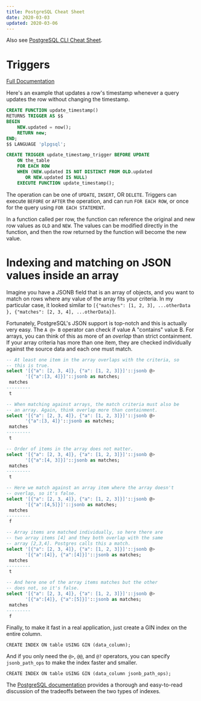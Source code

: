 ```yaml
---
title: PostgreSQL Cheat Sheet
date: 2020-03-03
updated: 2020-03-06
---
```


Also see [PostgreSQL CLI Cheat Sheet](psql).

# Triggers

[Full Documentation](https://www.postgresql.org/docs/current/sql-createtrigger.html)

Here's an example that updates a row's timestamp whenever a query updates the row without changing the timestamp.

```sql
CREATE FUNCTION update_timestamp()
RETURNS TRIGGER AS $$
BEGIN
    NEW.updated = now();
    RETURN new;
END;
$$ LANGUAGE 'plpgsql';

CREATE TRIGGER update_timestamp_trigger BEFORE UPDATE
    ON the_table
    FOR EACH ROW
    WHEN (NEW.updated IS NOT DISTINCT FROM OLD.updated
       OR NEW.updated IS NULL)
    EXECUTE FUNCTION update_timestamp();
```

The operation can be one of `UPDATE`, `INSERT`, OR `DELETE`. Triggers can execute `BEFORE` or `AFTER` the operation, and can run `FOR EACH ROW`, or once for the query using `FOR EACH STATEMENT`.

In a function called per row, the function can reference the original and new row values as `OLD` and `NEW`. The values can be modified directly in the function, and then the row returned by the function will become the new value.

# Indexing and matching on JSON values inside an array

Imagine you have a JSONB field that is an array of objects, and you want to match on rows where any value of the array fits your criteria. In my particular case, it looked similar to `[{"matches": [1, 2, 3], ...otherData }, {"matches": [2, 3, 4], ...otherData}]`.

Fortunately, PostgreSQL's JSON support is top-notch and this is actually very easy. The `A @> B` operator can check if value A "contains" value B. For arrays, you can think of this as more of an _overlap_ than strict containment. If your array criteria has more than one item, they are checked individually against the source data and each one must match.

```sql
-- At least one item in the array overlaps with the criteria, so
-- this is true.
select '[{"a": [2, 3, 4]}, {"a": [1, 2, 3]}]'::jsonb @>
       '[{"a":[3, 4]}]'::jsonb as matches;
 matches
---------
 t

-- When matching against arrays, the match criteria must also be
-- an array. Again, think overlap more than containment.
select '[{"a": [2, 3, 4]}, {"a": [1, 2, 3]}]'::jsonb @>
       '{"a":[3, 4]}'::jsonb as matches;
 matches
---------
 t

-- Order of items in the array does not matter.
select '[{"a": [2, 3, 4]}, {"a": [1, 2, 3]}]'::jsonb @>
       '[{"a":[4, 3]}]'::jsonb as matches;
 matches
---------
 t

-- Here we match against an array item where the array doesn't
-- overlap, so it's false.
select '[{"a": [2, 3, 4]}, {"a": [1, 2, 3]}]'::jsonb @>
       '[{"a":[4,5]}]'::jsonb as matches;
 matches
---------
 f

-- Array items are matched individually, so here there are
-- two array items [4] and they both overlap with the same
-- array [2,3,4]. Postgres calls this a match.
select '[{"a": [2, 3, 4]}, {"a": [1, 2, 3]}]'::jsonb @>
       '[{"a":[4]}, {"a":[4]}]'::jsonb as matches;
 matches
---------
 t

-- And here one of the array items matches but the other
-- does not, so it's false.
select '[{"a": [2, 3, 4]}, {"a": [1, 2, 3]}]'::jsonb @>
       '[{"a":[4]}, {"a":[5]}]'::jsonb as matches;
 matches
---------
 f
```

Finally, to make it fast in a real application, just create a GIN index on the entire column.

```
CREATE INDEX ON table USING GIN (data_column);
```

And if you only need the `@>`, `@@`, and `@?` operators, you can specify `jsonb_path_ops` to make the index faster and smaller.

```
CREATE INDEX ON table USING GIN (data_column jsonb_path_ops);
```

The [PostgreSQL documentation](https://www.postgresql.org/docs/current/datatype-json.html#JSON-INDEXING) provides a thorough and easy-to-read discussion of the tradeoffs between the two types of indexes.
